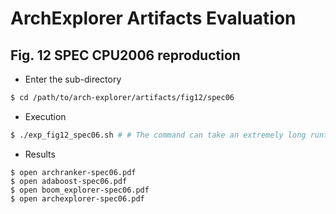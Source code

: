 # ArchExplorer Artifacts Evaluation

## Fig. 12 SPEC CPU2006 reproduction

- Enter the sub-directory
```bash
$ cd /path/to/arch-explorer/artifacts/fig12/spec06
```
	
- Execution
```bash
$ ./exp_fig12_spec06.sh # # The command can take an extremely long runtime.
```

- Results
```
$ open archranker-spec06.pdf
$ open adaboost-spec06.pdf
$ open boom_explorer-spec06.pdf
$ open archexplorer-spec06.pdf
```